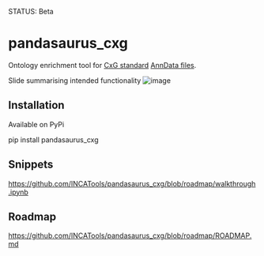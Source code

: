 STATUS: Beta

# pandasaurus_cxg

Ontology enrichment tool for [CxG standard](https://github.com/chanzuckerberg/single-cell-curation/blob/main/schema/3.0.0/schema.md) [AnnData files](https://anndata.readthedocs.io/en/latest/).

Slide summarising intended functionality
![image](https://github.com/INCATools/pandasaurus_cxg/assets/112839/3082dcd2-dd2f-469d-9076-4eabcc83130d)

## Installation

Available on PyPi

pip install pandasaurus_cxg

## Snippets

https://github.com/INCATools/pandasaurus_cxg/blob/roadmap/walkthrough.ipynb

## Roadmap

https://github.com/INCATools/pandasaurus_cxg/blob/roadmap/ROADMAP.md

